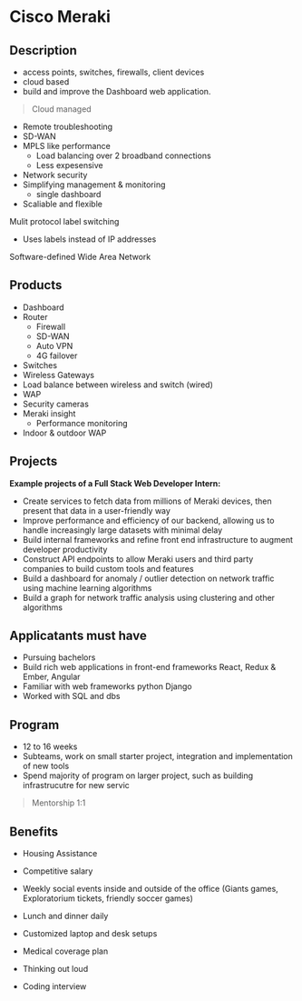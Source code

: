 # Cisco Meraki

## Description

- access points, switches, firewalls, client devices
- cloud based
- build and improve the Dashboard web application.

> Cloud managed

- Remote troubleshooting
- SD-WAN
- MPLS like performance
    - Load balancing over 2 broadband connections
    - Less expesensive
- Network security
- Simplifying management & monitoring
    - single dashboard
- Scaliable and flexible

Mulit protocol label switching
- Uses labels instead of IP addresses

Software-defined Wide Area Network

## Products

- Dashboard
- Router
  - Firewall
  - SD-WAN
  - Auto VPN
  - 4G failover
- Switches
- Wireless Gateways
- Load balance between wireless and switch (wired)
- WAP
- Security cameras
- Meraki insight
  - Performance monitoring
- Indoor & outdoor WAP

## Projects

**Example projects of a Full Stack Web Developer Intern:**

- Create services to fetch data from millions of Meraki devices, then present that data in a user-friendly way
- Improve performance and efficiency of our backend, allowing us to handle increasingly large datasets with minimal delay
- Build internal frameworks and refine front end infrastructure to augment developer productivity
- Construct API endpoints to allow Meraki users and third party companies to build custom tools and features
- Build a dashboard for anomaly / outlier detection on network traffic using machine learning algorithms
- Build a graph for network traffic analysis using clustering and other algorithms

## Applicatants must have

- Pursuing bachelors
- Build rich web applications in front-end frameworks React, Redux & Ember, Angular
- Familiar with web frameworks python Django
- Worked with SQL and dbs

## Program

- 12 to 16 weeks
- Subteams, work on small starter project, integration and implementation of new tools
- Spend majority of program on larger project, such as building infrastrucutre for new servic

> Mentorship 1:1

## Benefits

- Housing Assistance
- Competitive salary
- Weekly social events inside and outside of the office (Giants games, Exploratorium tickets, friendly soccer games)
- Lunch and dinner daily
- Customized laptop and desk setups
- Medical coverage plan

- Thinking out loud
- Coding interview